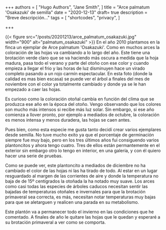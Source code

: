 +++
authors = [
    "Hugo Authors",
    "Jane Smith",
]
title = "Arce palmatum 'Osakazuki' de semilla"
date = "2020-12-13"
draft= true
description = "Breve descripción..."
tags = [
    "shortcodes",
    "privacy",
]

+++

{{< figure src="/posts/20201213/arce_palmatum_osakazuki.jpg" width="900" alt="palmatum_osakazuki" >}}
En el año 2010 plantamos en la finca un ejemplar de Arce palmatum 'Osakazuki'. Como en muchos arces la coloración de las hojas va cambiando a lo largo del año. Este tiene una brotación verde claro que se va haciendo más oscura a medida que la hoja madura, pasa todo el verano y parte del otoño con ese color y cuando empieza a llegar el frio y las horas de luz disminuyen hace un virado completo pasando a un rojo carmín espectacular. <!--more--> En esta foto (donde la calidad es mas bien escasa) se puede ver el árbol a finales del mes de noviembre con el color ya totalmente cambiado y donde ya se le han empezado a caer las hojas.

Es curioso como la coloración otoñal cambia en función del clima que se produzca ese año en la época del otoño. Vengo observando que los colores son mucho más intensos si recibe más luz solar. Sin embargo, si ese año comienza a llover pronto, por ejemplo a mediados de octubre, la coloración es menos intensa y menos duradera, las hojas se caen antes.

Pues bien, como esta especie me gusta tanto decidí crear varios ejemplares desde semilla. No tuve mucho exito ya que el porcentaje de germinación siempre fue muy bajo, pero en los tres últimos años fui consiguendo varios plantoncitos y ahora tengo cuatro. Tres de ellos están permantemente en el exterior sin embargo otro lo tengo en interior, en una galería, y con él quiero hacer una serie de pruebas.



Como se puede ver, este plantoncito a mediados de diciembre no ha cambiado el color de las hojas ni las ha tirado de todo. Al estar en un lugar resguardado al margen de las corrientes de aire y donde la temperatura no baja de de 15º centígrados la otoñada la ha notado muy suave. Los arces como casi todas las especies de árboles caducos necesitan sentir las bajadas de temperaturas otoñales e invernales para que la brotación primaveral sea correcta, es más, necesitan notar temperaturas muy bajas para que se aletarguen y realicen una parada en su metabolismo.

Este plantón va a permanecer todo el invierno en las condiciones que he comentado. A finales de año le quitare las hojas que le quedan y esperaré a su brotación primaveral a ver como se comporta.


